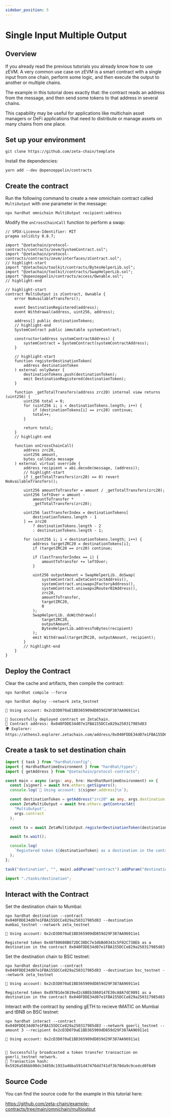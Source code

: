 ```yaml
---
sidebar_position: 5
---
```


# Single Input Multiple Output

## Overview

If you already read the previous tutorials you already know how to use zEVM. A
very common use case on zEVM is a smart contract with a single input from one
chain, perform some logic, and then execute the output to another or multiple
chains.

The example in this tutorial does exactly that: the contract reads an address
from the message, and then send some tokens to that address in several chains.

This capability may be useful for applications like multichain asset managers or
DeFi applications that need to distribute or manage assets on many chains from
one place.

## Set up your environment

```
git clone https://github.com/zeta-chain/template
```

Install the dependencies:

```
yarn add --dev @openzeppelin/contracts
```

## Create the contract

Run the following command to create a new omnichain contract called
`MultiOutput` with one parameter in the message:

```
npx hardhat omnichain MultiOutput recipient:address
```

Modify the `onCrossChainCall` function to perform a swap:

```solidity title="contracts/MultiOutput.sol"
// SPDX-License-Identifier: MIT
pragma solidity 0.8.7;

import "@zetachain/protocol-contracts/contracts/zevm/SystemContract.sol";
import "@zetachain/protocol-contracts/contracts/zevm/interfaces/zContract.sol";
// highlight-start
import "@zetachain/toolkit/contracts/BytesHelperLib.sol";
import "@zetachain/toolkit/contracts/SwapHelperLib.sol";
import "@openzeppelin/contracts/access/Ownable.sol";
// highlight-end

// highlight-start
contract MultiOutput is zContract, Ownable {
    error NoAvailableTransfers();

    event DestinationRegistered(address);
    event Withdrawal(address, uint256, address);

    address[] public destinationTokens;
    // highlight-end
    SystemContract public immutable systemContract;

    constructor(address systemContractAddress) {
        systemContract = SystemContract(systemContractAddress);
    }

    // highlight-start
    function registerDestinationToken(
        address destinationToken
    ) external onlyOwner {
        destinationTokens.push(destinationToken);
        emit DestinationRegistered(destinationToken);
    }

    function _getTotalTransfers(address zrc20) internal view returns (uint256) {
        uint256 total = 0;
        for (uint256 i; i < destinationTokens.length; i++) {
            if (destinationTokens[i] == zrc20) continue;
            total++;
        }

        return total;
    }
    // highlight-end

    function onCrossChainCall(
        address zrc20,
        uint256 amount,
        bytes calldata message
    ) external virtual override {
        address recipient = abi.decode(message, (address));
        // highlight-start
        if (_getTotalTransfers(zrc20) == 0) revert NoAvailableTransfers();

        uint256 amountToTransfer = amount / _getTotalTransfers(zrc20);
        uint256 leftOver = amount -
            amountToTransfer *
            _getTotalTransfers(zrc20);

        uint256 lastTransferIndex = destinationTokens[
            destinationTokens.length - 1
        ] == zrc20
            ? destinationTokens.length - 2
            : destinationTokens.length - 1;

        for (uint256 i; i < destinationTokens.length; i++) {
            address targetZRC20 = destinationTokens[i];
            if (targetZRC20 == zrc20) continue;

            if (lastTransferIndex == i) {
                amountToTransfer += leftOver;
            }

            uint256 outputAmount = SwapHelperLib._doSwap(
                systemContract.wZetaContractAddress(),
                systemContract.uniswapv2FactoryAddress(),
                systemContract.uniswapv2Router02Address(),
                zrc20,
                amountToTransfer,
                targetZRC20,
                0
            );
            SwapHelperLib._doWithdrawal(
                targetZRC20,
                outputAmount,
                BytesHelperLib.addressToBytes(recipient)
            );
            emit Withdrawal(targetZRC20, outputAmount, recipient);
        }
        // highlight-end
    }
}
```

## Deploy the Contract

Clear the cache and artifacts, then compile the contract:

```
npx hardhat compile --force
```

```
npx hardhat deploy --network zeta_testnet
```

```
🔑 Using account: 0x2cD3D070aE1BD365909dD859d29F387AA96911e1

🚀 Successfully deployed contract on ZetaChain.
📜 Contract address: 0x040FDDE34d07e1FBA155DCCe829a250317985d83
🌍 Explorer: https://athens3.explorer.zetachain.com/address/0x040FDDE34d07e1FBA155DCCe829a250317985d83
```

## Create a task to set destination chain

```ts title="tasks/destination.ts"
import { task } from "hardhat/config";
import { HardhatRuntimeEnvironment } from "hardhat/types";
import { getAddress } from "@zetachain/protocol-contracts";

const main = async (args: any, hre: HardhatRuntimeEnvironment) => {
  const [signer] = await hre.ethers.getSigners();
  console.log(`🔑 Using account: ${signer.address}\n`);

  const destinationToken = getAddress("zrc20" as any, args.destination as any);
  const ZetaMultiOutput = await hre.ethers.getContractAt(
    "MultiOutput",
    args.contract
  );

  const tx = await ZetaMultiOutput.registerDestinationToken(destinationToken);

  await tx.wait();

  console.log(
    `Registered token ${destinationToken} as a destination in the contract ${args.contract}`
  );
};

task("destination", "", main).addParam("contract").addParam("destination");
```

```ts title="hardhat.config.ts"
import "./tasks/destination";
```

## Interact with the Contract

Set the destination chain to Mumbai:

```
npx hardhat destination --contract 0x040FDDE34d07e1FBA155DCCe829a250317985d83 --destination mumbai_testnet --network zeta_testnet
```

```
🔑 Using account: 0x2cD3D070aE1BD365909dD859d29F387AA96911e1

Registered token 0x48f80608B672DC30DC7e3dbBd0343c5F02C738Eb as a destination in the contract 0x040FDDE34d07e1FBA155DCCe829a250317985d83
```

Set the destination chain to BSC testnet:

```
npx hardhat destination --contract 0x040FDDE34d07e1FBA155DCCe829a250317985d83 --destination bsc_testnet --network zeta_testnet
```

```
🔑 Using account: 0x2cD3D070aE1BD365909dD859d29F387AA96911e1

Registered token 0xd97B1de3619ed2c6BEb3860147E30cA8A7dC9891 as a destination in the contract 0x040FDDE34d07e1FBA155DCCe829a250317985d83
```

Interact with the contract by sending gETH to recieve tMATIC on Mumbai and tBNB
on BSC testnet:

```
npx hardhat interact --contract 0x040FDDE34d07e1FBA155DCCe829a250317985d83 --network goerli_testnet --amount 3 --recipient 0x2cD3D070aE1BD365909dD859d29F387AA96911e1
```

```
🔑 Using account: 0x2cD3D070aE1BD365909dD859d29F387AA96911e1


🚀 Successfully broadcasted a token transfer transaction on goerli_testnet network.
📝 Transaction hash: 0x5926a58bbb98dc34850c1933a46ba591d47476dd741df3b70da9c9cedcd0f649
```

## Source Code

You can find the source code for the example in this tutorial here:

https://github.com/zeta-chain/example-contracts/tree/main/omnichain/multioutput
